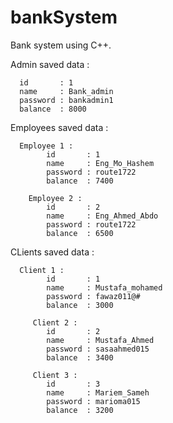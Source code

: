 # bankSystem
Bank system using C++. 

Admin saved data :

      id       : 1
      name     : Bank_admin
      password : bankadmin1
      balance  : 8000

Employees saved data : 

      Employee 1 :
            id       : 1
            name     : Eng_Mo_Hashem
            password : route1722
            balance  : 7400
            
        Employee 2 :
            id       : 2
            name     : Eng_Ahmed_Abdo
            password : route1722
            balance  : 6500
            
CLients saved data :            

      Client 1 :
            id       : 1
            name     : Mustafa_mohamed
            password : fawaz011@#
            balance  : 3000
            
         Client 2 :
            id       : 2
            name     : Mustafa_Ahmed
            password : sasaahmed015
            balance  : 3400
            
         Client 3 :
            id       : 3
            name     : Mariem_Sameh
            password : marioma015
            balance  : 3200
                    
